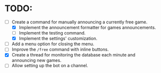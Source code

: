 
# TODO:

- [ ] Create a command for manually announcing a currently free game.
  - [x] Implement the announcement formatter for games announcements.
  - [ ] Implement the testing command.
  - [x] Implement the settings' customization.
- [ ] Add a menu option for closing the menu.
- [ ] Improve the `/free` command with inline buttons.
- [x] Create a thread for monitoring the database
each minute and announcing new games.
- [ ] Allow setting up the bot on a channel.
